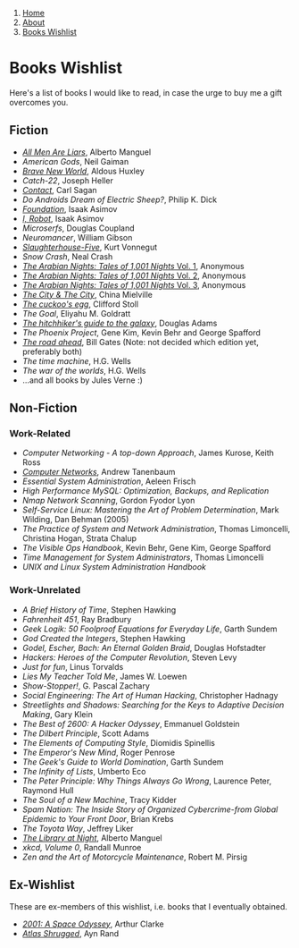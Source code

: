 <!-- -
Title: My Books Wishlist
Description: Marios Zindilis's Books' Wishlist
First Published: 2013-10-11
Last Updated: 2015-03-26
- -->

<ol class="breadcrumb" itemprop="breadcrumb">
	<li><a href="/">Home</a></li>
	<li><a href="/about/">About</a></li>
	<li><a href="/about/books-wishlist.html">Books Wishlist</a></li>
</ol>

Books Wishlist
==============

Here's a list of books I would like to read, in case the urge to buy me 
a gift overcomes you.

Fiction
-------

*   [*All Men Are Liars*](https://openlibrary.org/books/OL24354762M/), Alberto Manguel
*   *American Gods*, Neil Gaiman
*   [*Brave New World*](https://openlibrary.org/books/OL25434316M/), Aldous Huxley
*   *Catch-22*, Joseph Heller
*   [*Contact*](https://openlibrary.org/works/OL2950953W/), Carl Sagan
*   *Do Androids Dream of Electric Sheep?*, Philip K. Dick
*   [*Foundation*](https://openlibrary.org/works/OL46125W/), Isaak Asimov
*   [*I, Robot*](https://openlibrary.org/works/OL46404W/), Isaak Asimov
*   *Microserfs*, Douglas Coupland
*   *Neuromancer*, William Gibson
*   [*Slaughterhouse-Five*](https://openlibrary.org/works/OL98474W/), Kurt Vonnegut
*   *Snow Crash*, Neal Crash
*   [*The Arabian Nights: Tales of 1,001 Nights* Vol. 1](https://openlibrary.org/books/OL25434250M/), Anonymous
*   [*The Arabian Nights: Tales of 1,001 Nights* Vol. 2](https://openlibrary.org/books/OL25434314M/), Anonymous
*   [*The Arabian Nights: Tales of 1,001 Nights* Vol. 3](https://openlibrary.org/books/OL25434315M/), Anonymous
*   [*The City & The City*](https://openlibrary.org/works/OL14990802W/), China Mielville
*   [*The cuckoo's egg*](https://openlibrary.org/works/OL3741565W/), Clifford Stoll
*   *The Goal*, Eliyahu M. Goldratt
*   [*The hitchhiker's guide to the galaxy*](https://openlibrary.org/works/OL2163721W/), Douglas Adams
*   *The Phoenix Project*, Gene Kim, Kevin Behr and George Spafford
*   [*The road ahead*](https://openlibrary.org/works/OL53676W/), Bill Gates (Note: not decided which edition yet, preferably both)
*   *The time machine*, H.G. Wells
*   *The war of the worlds*, H.G. Wells
*   ...and all books by Jules Verne :)

Non-Fiction
-----------

### Work-Related ###

*   *Computer Networking - A top-down Approach*, James Kurose, Keith Ross
*   [*Computer Networks*](https://openlibrary.org/works/OL1970691W/), Andrew Tanenbaum
*   *Essential System Administration*, Aeleen Frisch
*   *High Performance MySQL: Optimization, Backups, and Replication*
*   *Nmap Network Scanning*, Gordon Fyodor Lyon
*   *Self-Service Linux: Mastering the Art of Problem Determination*, Mark Wilding, Dan Behman (2005)
*   *The Practice of System and Network Administration*, Thomas Limoncelli, Christina Hogan, Strata Chalup
*   *The Visible Ops Handbook*, Kevin Behr, Gene Kim, George Spafford
*   *Time Management for System Administrators*, Thomas Limoncelli
*   *UNIX and Linux System Administration Handbook*

### Work-Unrelated ###

*   *A Brief History of Time*, Stephen Hawking
*   *Fahrenheit 451*, Ray Bradbury
*   *Geek Logik: 50 Foolproof Equations for Everyday Life*, Garth Sundem
*   *God Created the Integers*, Stephen Hawking
*   *Godel, Escher, Bach: An Eternal Golden Braid*, Douglas Hofstadter
*   *Hackers: Heroes of the Computer Revolution*, Steven Levy
*   *Just for fun*, Linus Torvalds
*   *Lies My Teacher Told Me*, James W. Loewen
*   *Show-Stopper!*, G. Pascal Zachary
*   *Social Engineering: The Art of Human Hacking*, Christopher Hadnagy
*   *Streetlights and Shadows: Searching for the Keys to Adaptive Decision Making*, Gary Klein
*   *The Best of 2600: A Hacker Odyssey*, Emmanuel Goldstein
*   *The Dilbert Principle*, Scott Adams
*   *The Elements of Computing Style*, Diomidis Spinellis
*   *The Emperor's New Mind*, Roger Penrose
*   *The Geek's Guide to World Domination*, Garth Sundem
*   *The Infinity of Lists*, Umberto Eco
*   *The Peter Principle: Why Things Always Go Wrong*, Laurence Peter, Raymond Hull
*   *The Soul of a New Machine*, Tracy Kidder
*   *Spam Nation: The Inside Story of Organized Cybercrime-from Global Epidemic to Your Front Door*, Brian Krebs
*   *The Toyota Way*, Jeffrey Liker
*   [*The Library at Night*](https://openlibrary.org/works/OL42559W/), Alberto Manguel
*   *xkcd, Volume 0*, Randall Munroe
*   *Zen and the Art of Motorcycle Maintenance*, Robert M. Pirsig

Ex-Wishlist
-----------

These are ex-members of this wishlist, i.e. books that I eventually 
obtained.

*   [*2001: A Space Odyssey*](https://openlibrary.org/works/OL17365W/), Arthur Clarke
*   [*Atlas Shrugged*](https://openlibrary.org/works/OL731735W/), Ayn Rand
